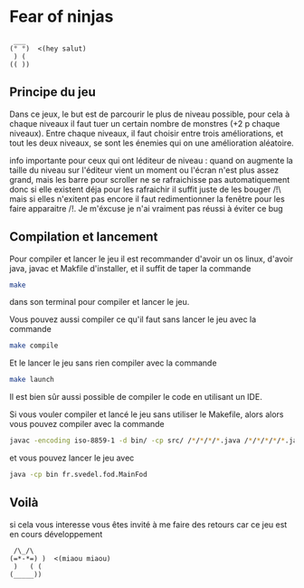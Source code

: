 # Fear of ninjas
```
 ___
(° °)  <(hey salut)
 ) (
(( ))
```

## Principe du jeu
Dans ce jeux, le but est de parcourir le plus de niveau possible,
pour cela à chaque niveaux il faut tuer un certain nombre de monstres
(+2 p chaque niveaux). Entre chaque niveaux, il faut choisir entre trois améliorations,
et tout les deux niveaux, se sont les énemies qui on une amélioration aléatoire.

info importante pour ceux qui ont léditeur de niveau :
quand on augmente la taille du niveau sur l'éditeur
vient un moment ou l'écran n'est plus assez grand, mais
les barre pour scroller ne se rafraichisse pas automatiquement
donc si elle existent déja pour les rafraichir il suffit juste
de les bouger /!\ mais si elles n'exitent pas encore il faut
redimentionner la fenêtre pour les faire apparaitre /!\.
Je m'éxcuse je n'ai vraiment pas réussi à éviter ce bug

## Compilation et lancement
Pour compiler et lancer le jeu il est recommander d'avoir un os linux,
d'avoir java, javac et Makfile d'installer, et il suffit de taper la commande
```bash
make
```
dans son terminal pour compiler et lancer le jeu.

Vous pouvez aussi compiler ce qu'il faut sans lancer le jeu avec la commande
```bash
make compile
```
Et le lancer le jeu sans rien compiler avec la commande
```bash
make launch
```

Il est bien sûr aussi possible de compiler le code en utilisant un IDE.

Si vous vouler compiler et lancé le jeu sans utiliser le Makefile,
alors alors vous pouvez compiler avec la commande
```bash
javac -encoding iso-8859-1 -d bin/ -cp src/ /*/*/*/*.java /*/*/*/*/*.java /*/*/*/*/*/*.java
```
et vous pouvez lancer le jeu avec
```bash
java -cp bin fr.svedel.fod.MainFod
```

## Voilà
si cela vous interesse vous êtes invité à me faire des retours
car ce jeu est en cours développement




































```
 /\_/\
(=*-*=) )  <(miaou miaou)
 )   ( (
(_____))
```
